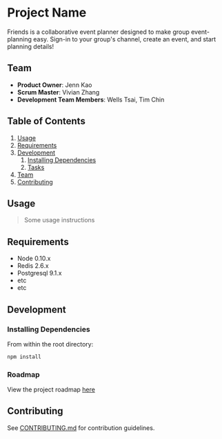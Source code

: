 # Project Name

Friends is a collaborative event planner designed to make group event-planning easy. Sign-in to your group's channel, create an event, and start planning details!

## Team

  - __Product Owner__: Jenn Kao
  - __Scrum Master__: Vivian Zhang
  - __Development Team Members__: Wells Tsai, Tim Chin

## Table of Contents

1. [Usage](#Usage)
1. [Requirements](#requirements)
1. [Development](#development)
    1. [Installing Dependencies](#installing-dependencies)
    1. [Tasks](#tasks)
1. [Team](#team)
1. [Contributing](#contributing)

## Usage

> Some usage instructions

## Requirements

- Node 0.10.x
- Redis 2.6.x
- Postgresql 9.1.x
- etc
- etc

## Development

### Installing Dependencies

From within the root directory:

```sh
npm install
```

### Roadmap

View the project roadmap [here](LINK_TO_PROJECT_ISSUES)


## Contributing

See [CONTRIBUTING.md](CONTRIBUTING.md) for contribution guidelines.
